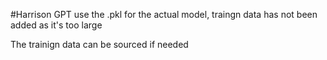 #Harrison GPT
use the .pkl for the actual model, traingn data has not been added as it's too large 

The trainign data can be sourced if needed 
